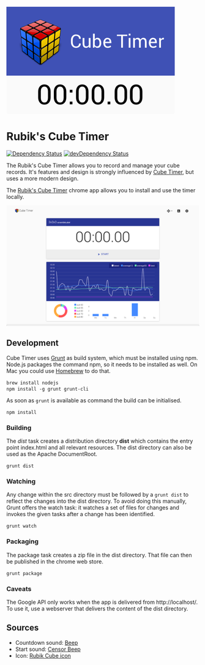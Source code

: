 ![Promotional Image](https://github.com/resamsel/cube-timer/raw/master/assets/images/promotional-tile-440x280.png "Promotional Image")

# Rubik's Cube Timer

[![Dependency Status](https://david-dm.org/resamsel/cube-timer.svg?style=flat)](https://david-dm.org/resamsel/cube-timer)
[![devDependency Status](https://david-dm.org/resamsel/cube-timer/dev-status.svg?style=flat)](https://david-dm.org/resamsel/cube-timer#info=devDependencies)

The Rubik's Cube Timer allows you to record and manage your cube
records. It's features and design is strongly influenced by [Cube
Timer](http://www.cubetimer.com/), but uses a more modern design.

The [Rubik's Cube Timer](https://chrome.google.com/webstore/detail/rubiks-cube-timer/oldnpmfiikmplicapjoijjkigkonkamb)
chrome app allows you to install and use the timer locally.

![Screenshot](https://github.com/resamsel/cube-timer/raw/master/assets/screenshots/screenshot-1.png "Screenshot")

## Development

Cube Timer uses [Grunt](http://gruntjs.com/) as build system, which
must be installed using npm. Node.js packages the command npm, so it
needs to be installed as well. On Mac you could use
[Homebrew](http://brew.sh/) to do that.

```
brew install nodejs
npm install -g grunt grunt-cli
```

As soon as `grunt` is available as command the build can
be initialised.

```
npm install
```

### Building

The *dist* task creates a distribution directory **dist** which
contains the entry point index.html and all relevant resources. The
dist directory can also be used as the Apache DocumentRoot.

```
grunt dist
```

### Watching

Any change within the src directory must be followed by a `grunt dist`
to reflect the changes into the dist directory. To avoid doing this
manually, Grunt offers the watch task: it watches a set of files for
changes and invokes the given tasks after a change has been identified.

```
grunt watch
```

### Packaging

The package task creates a zip file in the dist directory. That file
can then be published in the chrome web store.

```
grunt package
```

### Caveats

The Google API only works when the app is delivered from
http://localhost/. To use it, use a webserver that delivers the content
of the dist directory.

## Sources

* Countdown sound: [Beep](http://soundbible.com/1251-Beep.html)
* Start sound: [Censor Beep](http://soundbible.com/838-Censor-Beep.html)
* Icon: [Rubik Cube icon](http://www.iconspedia.com/icon/rubik-cube-1165-.html)

